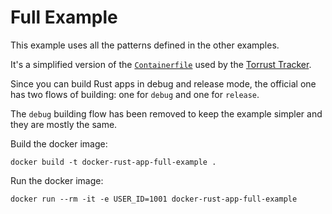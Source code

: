 # Full Example

This example uses all the patterns defined in the other examples.

It's a simplified version of the [`Containerfile`](https://github.com/torrust/torrust-tracker/blob/develop/Containerfile)
used by the [Torrust Tracker](https://github.com/torrust/torrust-tracker).

Since you can build Rust apps in debug and release mode, the official one has two
flows of building: one for `debug` and one for `release`.

The `debug` building flow has been removed to keep the example simpler and they
are mostly the same.

Build the docker image:

```console
docker build -t docker-rust-app-full-example .
```

Run the docker image:

```console
docker run --rm -it -e USER_ID=1001 docker-rust-app-full-example
```
